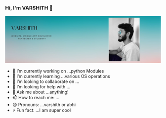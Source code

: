 ### Hi, I'm VARSHITH 👋


![](image/varshith%20profile%20banner.jpg)


- 🔭 I’m currently working on ...python Modules
- 🌱 I’m currently learning ...various OS operations
- 👯 I’m looking to collaborate on ...
- 🤔 I’m looking for help with ...
- 💬 Ask me about ...anything!
- 📫 How to reach me: ...
- 😄 Pronouns: ...varshith or abhi
- ⚡ Fun fact: ...I am super cool


